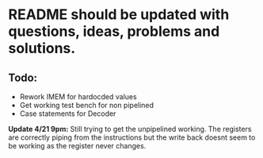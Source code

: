# README should be updated with questions, ideas, problems and solutions.

## Todo:

* Rework IMEM for hardocded values
* Get working test bench for non pipelined
* Case statements for Decoder

**Update 4/21 9pm:**
Still trying to get the unpipelined working. The registers are correctly piping from the instructions but the write back doesnt seem to be working as the register never changes.
